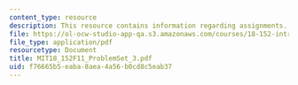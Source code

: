 ```yaml
---
content_type: resource
description: This resource contains information regarding assignments.
file: https://ol-ocw-studio-app-qa.s3.amazonaws.com/courses/18-152-introduction-to-partial-differential-equations-fall-2011/f76665b5eaba8aea4a56b0cd8c5eab37_MIT18_152F11_ProblemSet_3.pdf
file_type: application/pdf
resourcetype: Document
title: MIT18_152F11_ProblemSet_3.pdf
uid: f76665b5-eaba-8aea-4a56-b0cd8c5eab37
---
```

